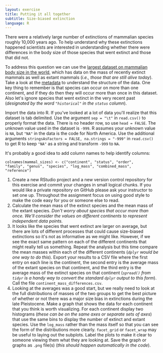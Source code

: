 ```yaml
---
layout: exercise
title: Putting it all together
subtitle: Size-biased extinction
language: R
---
```


There were a relatively large number of extinctions of mammalian species
roughly 10,000 years ago. To help understand why these extinctions
happened scientists are interested in understanding whether there were
differences in the body size of those species that went extinct and
those that did not.

To address this question we can use the
[largest dataset on mammalian body size in the world](http://www.esapubs.org/archive/ecol/E084/094/#data),
which has data on the mass of recently extinct mammals as well as extant mammals
(*i.e., those that are still alive today*). Take a look at the
[metadata](http://www.esapubs.org/archive/ecol/E084/094/metadata.htm) to
understand the structure of the data. One key thing to remember is that species
can occur on more than one continent, and if they do then they will occur more
than once in this dataset. Also let's ignore species that went extinct in the
very recent past (*designated by the word `"historical"` in the `status`
column*).

Import the data into R. If you've looked at a lot of data you'll realize that
this dataset is tab delimited. Use the argument `sep = "\t"` in `read.csv()` to
properly format the data. There is no header row, so use `head = FALSE`. The
unknown value used in the dataset is `-999`. R assumes your unknown value is
`NA`, but `"NA"` in the data is the code for North America.  Use the additional
arguments `stringsAsFactors = FALSE, na.strings = "-999"` in `read.csv()` to get
R to keep `"NA"` as a string and transform `-999` to `NA`.

It's probably a good idea to add column names to help identify columns:
 
```
colnames(mammal_sizes) <- c("continent", "status", "order", 
"family", "genus", "species", "log_mass", "combined_mass", 
"reference")
```

1. Create a new RStudio project and a new version control repository for this
   exercise and commit your changes in small logical chunks. If you would like a
   private repository on GitHub please ask your instructor to set one
   up. Throughout the assignment focus on using good style to make the code easy
   for you or someone else to read.
2. Calculate the mean mass of the extinct species and the mean mass of the
   extant species. *Don't worry about species that occur more than once. We'll
   consider the values on different continents to represent independent data
   points.*
3. It looks like the species that went extinct are larger on average, but there
   are lots of different processes that could cause size-biased extinctions so
   it's not as informative as we might like.  However, if we see the exact same
   pattern on each of the different continents that might really tell us
   something. Repeat the analysis but this time compare the mean masses within
   each of the different continents (*`dplyr` would be one way to do
   this*). Export your results to a CSV file where the first entry on each line
   is the continent, the second entry is the average mass of the extant species
   on that continent, and the third entry is the average mass of the extinct
   species on that continent (*`spread()` from `tidyr` is a handy way to
   convert the standard `dplyr` output to this form*). Call the file
   `continent_mass_differences.csv`.
4. Looking at the averages was a good start, but we really need to look at the
   full distributions of masses of the two groups to get the best picture of
   whether or not there was a major size bias in extinctions during the late
   Pleistocene. Make a graph that shows the data for each continent that you
   think is worth visualizing. For each continent display two histograms (*these
   can be on the same axes or separate sets of axes*) that use the same bins to
   display the number of extinct and extant species. Use the `log_mass` rather
   than the mass itself so that you can see the form of the distributions more
   clearly. `facet_grid` or `facet_wrap` may be useful to laying out the
   subplots. Label the plots to make it clear to someone viewing them what they
   are looking at. Save the graph or graphs as `.png` file(s) (*this should
   happen automatically in the code*).
